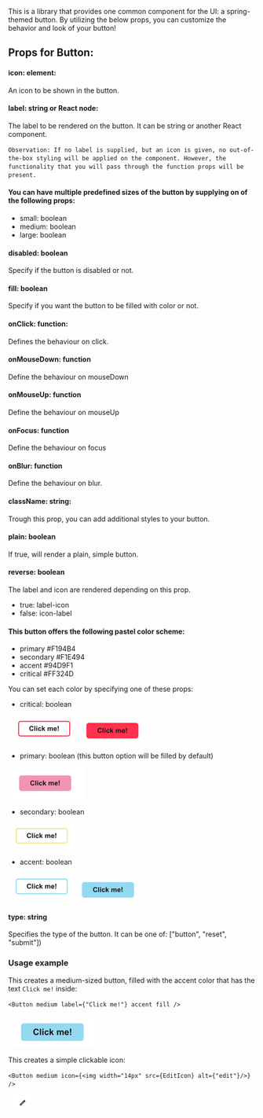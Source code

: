 This is a library that provides one common component for the UI: a spring-themed button. By utilizing the below props, you can customize the behavior and look of your button!

## Props for Button:

#### icon: element:
An icon to be shown in the button.

#### label: string or React node:
  The label to be rendered on the button. It can be string or another React component.

`Observation: If no label is supplied, but an icon is given, no out-of-the-box styling will be applied on the component.
However, the functionality that you will pass through the function props will be present.`

#### You can have multiple predefined sizes of the button by supplying on of the following props:
- small: boolean
- medium: boolean
- large: boolean

#### disabled: boolean 
  Specify if the button is disabled or not.

#### fill: boolean
   Specify if you want the button to be filled with color or not.
  
#### onClick: function: 
  Defines the behaviour on click.
  
#### onMouseDown: function
 Define the behaviour on mouseDown

#### onMouseUp: function
  Define the behaviour on mouseUp

#### onFocus: function
  Define the behaviour on focus

#### onBlur: function
  Define the behaviour on blur.

#### className: string: 
  Trough this prop, you can add additional styles to your button.
#### plain: boolean
  If true, will render a plain, simple button.

#### reverse: boolean
  The label and icon are rendered depending on this prop.
  * true: label-icon
  * false: icon-label


#### This button offers the following pastel color scheme:
* primary #F194B4
* secondary #F1E494
* accent #94D9F1
* critical #FF324D

You can set each color by specifying one of these props:
- critical: boolean

![img_2.png](img_2.png) ![img_7.png](img_7.png)
- primary: boolean (this button option will be filled by default)

![img_4.png](img_4.png)
- secondary: boolean

![img_5.png](img_5.png)
- accent: boolean

![img_6.png](img_6.png)  ![img_8.png](img_8.png)
#### type: string
 Specifies the type of the button. It can be one of: ["button", "reset", "submit"])
 
### Usage example
This creates a medium-sized button, filled with the accent color that has the text `Click me!` inside:

`<Button medium label={"Click me!"} accent fill />`

![img.png](img.png)

This creates a simple clickable icon:

`<Button medium icon={<img width="14px" src={EditIcon} alt={"edit"}/>} />`

![img_1.png](img_1.png)
